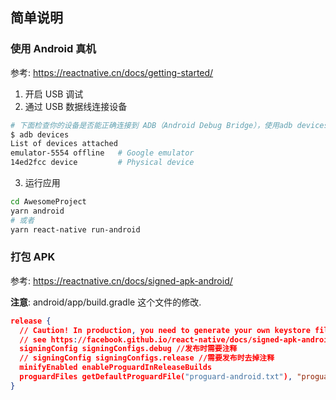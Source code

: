 ## 简单说明

### 使用 Android 真机

参考:
https://reactnative.cn/docs/getting-started/

1. 开启 USB 调试
2. 通过 USB 数据线连接设备

```bash
# 下面检查你的设备是否能正确连接到 ADB（Android Debug Bridge），使用adb devices命令：
$ adb devices
List of devices attached
emulator-5554 offline   # Google emulator
14ed2fcc device         # Physical device
```

3. 运行应用

```bash
cd AwesomeProject
yarn android
# 或者
yarn react-native run-android
```

### 打包 APK

参考:
https://reactnative.cn/docs/signed-apk-android/

**注意**: android/app/build.gradle 这个文件的修改.

```json
release {
  // Caution! In production, you need to generate your own keystore file.
  // see https://facebook.github.io/react-native/docs/signed-apk-android.
  signingConfig signingConfigs.debug //发布时需要注释
  // signingConfig signingConfigs.release //需要发布时去掉注释
  minifyEnabled enableProguardInReleaseBuilds
  proguardFiles getDefaultProguardFile("proguard-android.txt"), "proguard-rules.pro"
}
```
